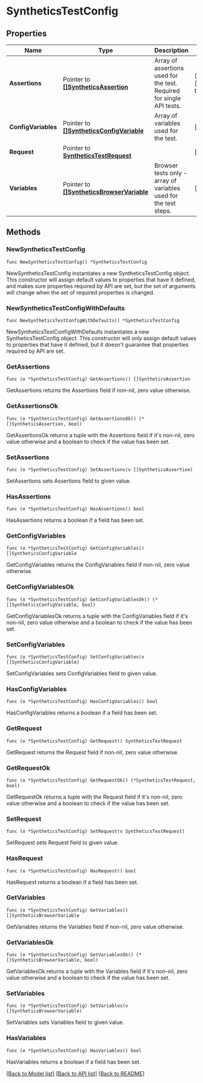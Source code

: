 # SyntheticsTestConfig

## Properties

| Name                | Type                                                                       | Description                                                           | Notes                      |
| ------------------- | -------------------------------------------------------------------------- | --------------------------------------------------------------------- | -------------------------- |
| **Assertions**      | Pointer to [**[]SyntheticsAssertion**](SyntheticsAssertion.md)             | Array of assertions used for the test. Required for single API tests. | [optional] [default to []] |
| **ConfigVariables** | Pointer to [**[]SyntheticsConfigVariable**](SyntheticsConfigVariable.md)   | Array of variables used for the test.                                 | [optional]                 |
| **Request**         | Pointer to [**SyntheticsTestRequest**](SyntheticsTestRequest.md)           |                                                                       | [optional]                 |
| **Variables**       | Pointer to [**[]SyntheticsBrowserVariable**](SyntheticsBrowserVariable.md) | Browser tests only - array of variables used for the test steps.      | [optional]                 |

## Methods

### NewSyntheticsTestConfig

`func NewSyntheticsTestConfig() *SyntheticsTestConfig`

NewSyntheticsTestConfig instantiates a new SyntheticsTestConfig object.
This constructor will assign default values to properties that have it defined,
and makes sure properties required by API are set, but the set of arguments
will change when the set of required properties is changed.

### NewSyntheticsTestConfigWithDefaults

`func NewSyntheticsTestConfigWithDefaults() *SyntheticsTestConfig`

NewSyntheticsTestConfigWithDefaults instantiates a new SyntheticsTestConfig object.
This constructor will only assign default values to properties that have it defined,
but it doesn't guarantee that properties required by API are set.

### GetAssertions

`func (o *SyntheticsTestConfig) GetAssertions() []SyntheticsAssertion`

GetAssertions returns the Assertions field if non-nil, zero value otherwise.

### GetAssertionsOk

`func (o *SyntheticsTestConfig) GetAssertionsOk() (*[]SyntheticsAssertion, bool)`

GetAssertionsOk returns a tuple with the Assertions field if it's non-nil, zero value otherwise
and a boolean to check if the value has been set.

### SetAssertions

`func (o *SyntheticsTestConfig) SetAssertions(v []SyntheticsAssertion)`

SetAssertions sets Assertions field to given value.

### HasAssertions

`func (o *SyntheticsTestConfig) HasAssertions() bool`

HasAssertions returns a boolean if a field has been set.

### GetConfigVariables

`func (o *SyntheticsTestConfig) GetConfigVariables() []SyntheticsConfigVariable`

GetConfigVariables returns the ConfigVariables field if non-nil, zero value otherwise.

### GetConfigVariablesOk

`func (o *SyntheticsTestConfig) GetConfigVariablesOk() (*[]SyntheticsConfigVariable, bool)`

GetConfigVariablesOk returns a tuple with the ConfigVariables field if it's non-nil, zero value otherwise
and a boolean to check if the value has been set.

### SetConfigVariables

`func (o *SyntheticsTestConfig) SetConfigVariables(v []SyntheticsConfigVariable)`

SetConfigVariables sets ConfigVariables field to given value.

### HasConfigVariables

`func (o *SyntheticsTestConfig) HasConfigVariables() bool`

HasConfigVariables returns a boolean if a field has been set.

### GetRequest

`func (o *SyntheticsTestConfig) GetRequest() SyntheticsTestRequest`

GetRequest returns the Request field if non-nil, zero value otherwise.

### GetRequestOk

`func (o *SyntheticsTestConfig) GetRequestOk() (*SyntheticsTestRequest, bool)`

GetRequestOk returns a tuple with the Request field if it's non-nil, zero value otherwise
and a boolean to check if the value has been set.

### SetRequest

`func (o *SyntheticsTestConfig) SetRequest(v SyntheticsTestRequest)`

SetRequest sets Request field to given value.

### HasRequest

`func (o *SyntheticsTestConfig) HasRequest() bool`

HasRequest returns a boolean if a field has been set.

### GetVariables

`func (o *SyntheticsTestConfig) GetVariables() []SyntheticsBrowserVariable`

GetVariables returns the Variables field if non-nil, zero value otherwise.

### GetVariablesOk

`func (o *SyntheticsTestConfig) GetVariablesOk() (*[]SyntheticsBrowserVariable, bool)`

GetVariablesOk returns a tuple with the Variables field if it's non-nil, zero value otherwise
and a boolean to check if the value has been set.

### SetVariables

`func (o *SyntheticsTestConfig) SetVariables(v []SyntheticsBrowserVariable)`

SetVariables sets Variables field to given value.

### HasVariables

`func (o *SyntheticsTestConfig) HasVariables() bool`

HasVariables returns a boolean if a field has been set.

[[Back to Model list]](../README.md#documentation-for-models) [[Back to API list]](../README.md#documentation-for-api-endpoints) [[Back to README]](../README.md)
